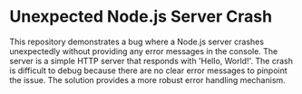 # Unexpected Node.js Server Crash

This repository demonstrates a bug where a Node.js server crashes unexpectedly without providing any error messages in the console. The server is a simple HTTP server that responds with 'Hello, World!'. The crash is difficult to debug because there are no clear error messages to pinpoint the issue.  The solution provides a more robust error handling mechanism.